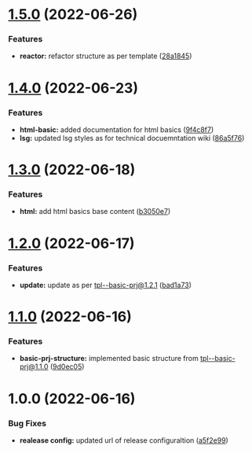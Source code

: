 # [1.5.0](https://github.com/paulAlexSerban/fe--ui-techstack-insights/compare/v1.4.0...v1.5.0) (2022-06-26)


### Features

* **reactor:** refactor structure as per template ([28a1845](https://github.com/paulAlexSerban/fe--ui-techstack-insights/commit/28a184572644245e809c5688fddc3a8099f1fc2d))

# [1.4.0](https://github.com/paulAlexSerban/fe--ui-techstack-insights/compare/v1.3.0...v1.4.0) (2022-06-23)


### Features

* **html-basic:** added documentation for html basics ([9f4c8f7](https://github.com/paulAlexSerban/fe--ui-techstack-insights/commit/9f4c8f76a08743a36a28381e7ded20248d85deae))
* **lsg:** updated lsg styles as for technical docuemntation wiki ([86a5f76](https://github.com/paulAlexSerban/fe--ui-techstack-insights/commit/86a5f76194a7c76b486abfb6157a09df8fe7e5eb))

# [1.3.0](https://github.com/paulAlexSerban/fe--ui-techstack-insights/compare/v1.2.0...v1.3.0) (2022-06-18)


### Features

* **html:** add html basics base content ([b3050e7](https://github.com/paulAlexSerban/fe--ui-techstack-insights/commit/b3050e74006d3d2d2852ed81fafb0673d730138f))

# [1.2.0](https://github.com/paulAlexSerban/fe--ui-techstack-insights/compare/v1.1.0...v1.2.0) (2022-06-17)


### Features

* **update:** update as per tpl--basic-prj@1.2.1 ([bad1a73](https://github.com/paulAlexSerban/fe--ui-techstack-insights/commit/bad1a730e29b58a4119f486e6bcc452c3c7cbaf4))

# [1.1.0](https://github.com/paulAlexSerban/fe--ui-techstack-insights/compare/v1.0.0...v1.1.0) (2022-06-16)


### Features

* **basic-prj-structure:** implemented basic structure from tpl--basic-prj@1.1.0 ([9d0ec05](https://github.com/paulAlexSerban/fe--ui-techstack-insights/commit/9d0ec059de89e9ec15f4d5b0b56aa840a9a70e16))

# 1.0.0 (2022-06-16)


### Bug Fixes

* **realease config:** updated url of release configuraltion ([a5f2e99](https://github.com/paulAlexSerban/fe--ui-techstack-insights/commit/a5f2e990021797661da8e1808d0f2b6edfc7b592))
